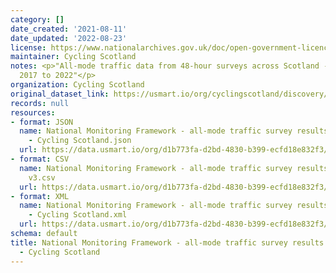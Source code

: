 ```yaml
---
category: []
date_created: '2021-08-11'
date_updated: '2022-08-23'
license: https://www.nationalarchives.gov.uk/doc/open-government-licence/version/3/
maintainer: Cycling Scotland
notes: <p>"All-mode traffic data from 48-hour surveys across Scotland - all data from
  2017 to 2022"</p>
organization: Cycling Scotland
original_dataset_link: https://usmart.io/org/cyclingscotland/discovery/discovery-view-detail/b9fdd462-1f45-4252-aedc-fbc596abcd90
records: null
resources:
- format: JSON
  name: National Monitoring Framework - all-mode traffic survey results 2017 to 2022
    - Cycling Scotland.json
  url: https://data.usmart.io/org/d1b773fa-d2bd-4830-b399-ecfd18e832f3/resource?resourceGUID=dcdc5543-2a18-4f9f-a230-8fdfe1a879e4
- format: CSV
  name: National Monitoring Framework - all-mode traffic survey results 2017 to 2022
    v3.csv
  url: https://data.usmart.io/org/d1b773fa-d2bd-4830-b399-ecfd18e832f3/resource?resourceGUID=b9dd6b98-6a77-400b-b4b9-50336a13c0df
- format: XML
  name: National Monitoring Framework - all-mode traffic survey results 2017 to 2022
    - Cycling Scotland.xml
  url: https://data.usmart.io/org/d1b773fa-d2bd-4830-b399-ecfd18e832f3/resource?resourceGUID=8fd87d6a-8a2c-49ee-906a-000b36699abd
schema: default
title: National Monitoring Framework - all-mode traffic survey results 2017 to 2022
  - Cycling Scotland
---
```

